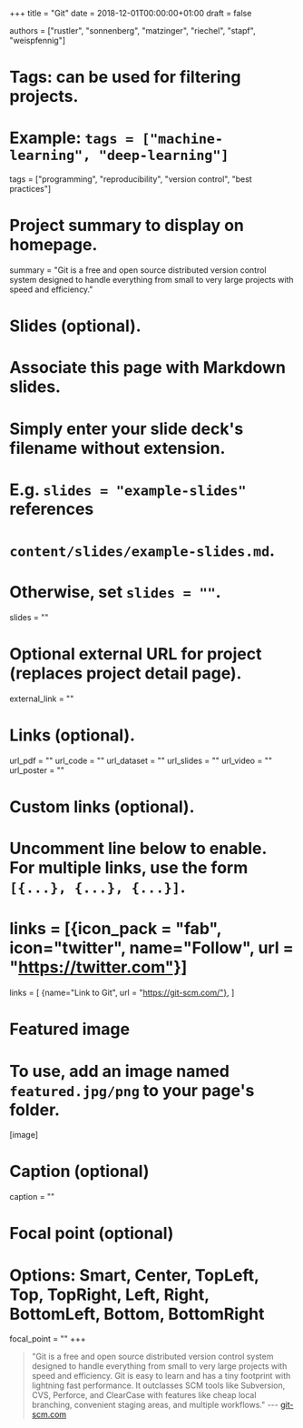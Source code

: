 +++
title = "Git"
date = 2018-12-01T00:00:00+01:00
draft = false

authors = ["rustler", "sonnenberg", "matzinger", "riechel", "stapf", "weispfennig"]
# Tags: can be used for filtering projects.
# Example: `tags = ["machine-learning", "deep-learning"]`
tags = ["programming", "reproducibility", "version control", "best practices"]

# Project summary to display on homepage.
summary = "Git is a free and open source distributed version control system designed to handle everything from small to very large projects with speed and efficiency."

# Slides (optional).
#   Associate this page with Markdown slides.
#   Simply enter your slide deck's filename without extension.
#   E.g. `slides = "example-slides"` references 
#   `content/slides/example-slides.md`.
#   Otherwise, set `slides = ""`.
slides = ""

# Optional external URL for project (replaces project detail page).
external_link = ""

# Links (optional).
url_pdf = ""
url_code = ""
url_dataset = ""
url_slides = ""
url_video = ""
url_poster = ""

# Custom links (optional).
#   Uncomment line below to enable. For multiple links, use the form `[{...}, {...}, {...}]`.
# links = [{icon_pack = "fab", icon="twitter", name="Follow", url = "https://twitter.com"}]
links = [
{name="Link to Git",  url = "https://git-scm.com/"},
]

# Featured image
# To use, add an image named `featured.jpg/png` to your page's folder. 
[image]
  # Caption (optional)
  caption = ""

  # Focal point (optional)
  # Options: Smart, Center, TopLeft, Top, TopRight, Left, Right, BottomLeft, Bottom, BottomRight
  focal_point = ""
+++

>"Git is a free and open source distributed version control system designed to 
handle everything from small to very large projects with speed and efficiency.
Git is easy to learn and has a tiny footprint with lightning fast performance. 
It outclasses SCM tools like Subversion, CVS, Perforce, and ClearCase with 
features like cheap local branching, convenient staging areas, and multiple 
workflows." 
--- [git-scm.com](https://git-scm.com/)